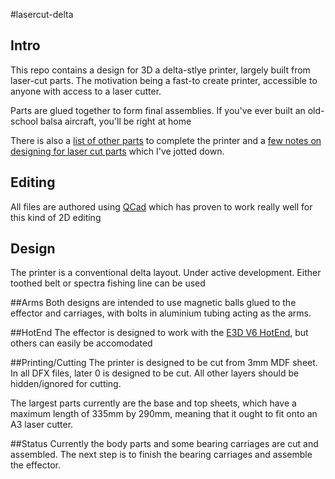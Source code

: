 #lasercut-delta

## Intro

This repo contains a design for 3D a delta-stlye printer, largely built from laser-cut parts. The motivation being a fast-to create printer, accessible to anyone with access to a laser cutter.

Parts are glued together to form final assemblies. If you've ever built an old-school balsa aircraft, you'll be right at home

There is also a [list of other parts](VITAMINS.md) to complete the printer and a [few notes on designing for laser cut parts](LESSONS.md) which I've jotted down.

## Editing

All files are authored using [QCad](http://www.qcad.org/en/) which has proven to work really well for this kind of 2D editing

## Design
The printer is a conventional delta layout. Under active development. Either toothed belt or spectra fishing line can be used

##Arms
Both designs are intended to use magnetic balls glued to the effector and carriages, with bolts in aluminium tubing acting as the arms. 

##HotEnd
The effector is designed to work with the [E3D V6 HotEnd][1], but others can easily be accomodated

##Printing/Cutting
The printer is designed to be cut from 3mm MDF sheet. In all DFX files, later 0 is designed to be cut. All other layers should be hidden/ignored for cutting.

The largest parts currently are the base and top sheets, which have a maximum length of 335mm by 290mm, meaning that it ought to fit onto an A3 laser cutter.

##Status
Currently the body parts and some bearing carriages are cut and assembled. The next step is to finish the bearing carriages and assemble the effector.

[1]: http://e3d-online.com/E3D-v6
